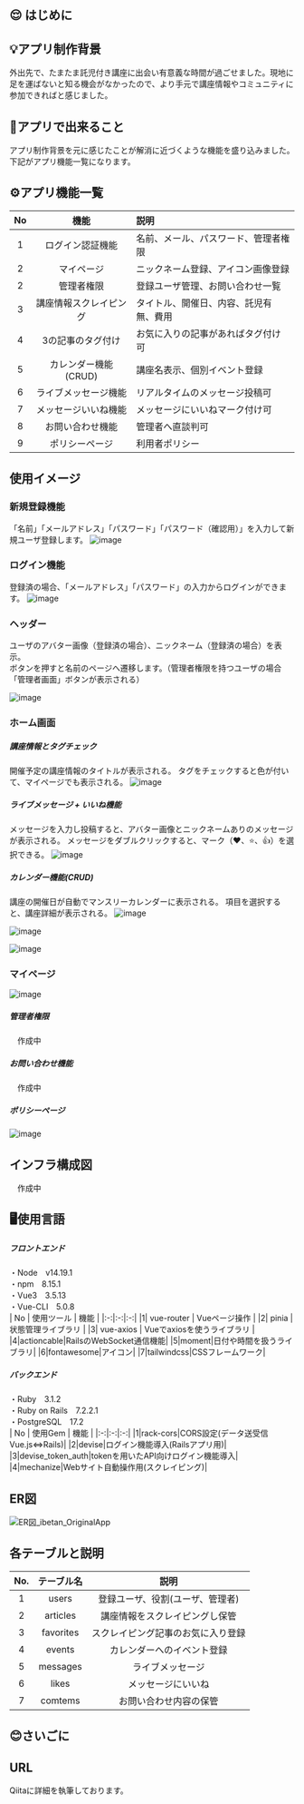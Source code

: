 ## :relieved: はじめに


## 💡アプリ制作背景
外出先で、たまたま託児付き講座に出会い有意義な時間が過ごせました。現地に足を運ばないと知る機会がなかったので、より手元で講座情報やコミュニティに参加できればと感じました。

## 💪アプリで出来ること
アプリ制作背景を元に感じたことが解消に近づくような機能を盛り込みました。下記がアプリ機能一覧になります。

## ⚙️アプリ機能一覧
| No | 機能 | 説明 |
|:-:|:-:|:-|
| 1 | ログイン認証機能  | 名前、メール、パスワード、管理者権限 |
| 2 | マイページ | ニックネーム登録、アイコン画像登録 |
| 2 | 管理者権限 | 登録ユーザ管理、お問い合わせ一覧 |
| 3 | 講座情報スクレイピング | タイトル、開催日、内容、託児有無、費用 |
| 4 | 3の記事のタグ付け | お気に入りの記事があればタグ付け可 |
| 5 | カレンダー機能(CRUD) | 講座名表示、個別イベント登録 |
| 6 | ライブメッセージ機能 | リアルタイムのメッセージ投稿可 |
| 7 | メッセージいいね機能 | メッセージにいいねマーク付け可 |
| 8 | お問い合わせ機能 | 管理者へ直談判可 |
| 9 | ポリシーページ | 利用者ポリシー |

## 使用イメージ
### 新規登録機能
「名前」「メールアドレス」「パスワード」「パスワード（確認用）」を入力して新規ユーザ登録します。
![image](https://github.com/user-attachments/assets/b327f1cf-c0b9-4c56-ab6d-04ad672a5ed2)

### ログイン機能
登録済の場合、「メールアドレス」「パスワード」の入力からログインができます。
![image](https://github.com/user-attachments/assets/5dab7fc9-ea40-419e-8683-b7ec7d4028e3)

### ヘッダー
ユーザのアバター画像（登録済の場合）、ニックネーム（登録済の場合）を表示。  
ボタンを押すと名前のページへ遷移します。（管理者権限を持つユーザの場合「管理者画面」ボタンが表示される）  

![image](https://github.com/user-attachments/assets/b7128345-ac2b-4464-a622-bf635f8f3e56)

### ホーム画面
##### 講座情報とタグチェック
開催予定の講座情報のタイトルが表示される。 
タグをチェックすると色が付いて、マイページでも表示される。 
![image](https://github.com/user-attachments/assets/50ff6ccc-0be2-48eb-b198-86d2af3904ab)

##### ライブメッセージ + いいね機能
メッセージを入力し投稿すると、アバター画像とニックネームありのメッセージが表示される。 
メッセージをダブルクリックすると、マーク（❤、⭐️、👍️）を選択できる。 
![image](https://github.com/user-attachments/assets/096d06ad-2313-4f06-ad10-28b236cedc6b)

##### カレンダー機能(CRUD)
講座の開催日が自動でマンスリーカレンダーに表示される。 
項目を選択すると、講座詳細が表示される。 
![image](https://github.com/user-attachments/assets/890f9c31-1212-4101-8aab-2b0d0e1c4fa4)


![image](https://github.com/user-attachments/assets/624b67bd-5f2c-4889-8d3a-1263ee5601bc)

![image](https://github.com/user-attachments/assets/c1b5d98b-5f4c-47ae-82f7-d6f72ee52b91)

### マイページ 

![image](https://github.com/user-attachments/assets/f478e589-6bc5-4108-995f-50bb3cebdd37)

##### 管理者権限
　作成中







##### お問い合わせ機能
　作成中

##### ポリシーページ

![image](https://github.com/user-attachments/assets/ca7c61cf-a38d-4342-ac41-b6f39dc3e3d6)

## インフラ構成図
　作成中

## 🖥️使用言語
##### フロントエンド  
・Node　v14.19.1  
・npm　8.15.1  
・Vue3　3.5.13  
・Vue-CLI　5.0.8  
| No | 使用ツール | 機能 |
|:-:|:-:|:-:|
|1| vue-router | Vueページ操作 |
|2| pinia | 状態管理ライブラリ |
|3| vue-axios | Vueでaxiosを使うライブラリ |
|4|actioncable|RailsのWebSocket通信機能|
|5|moment|日付や時間を扱うライブラリ|
|6|fontawesome|アイコン|
|7|tailwindcss|CSSフレームワーク|


##### バックエンド
・Ruby　3.1.2  
・Ruby on Rails　7.2.2.1  
・PostgreSQL　17.2  
| No | 使用Gem | 機能 |
|:-:|:-:|:-:|
|1|rack-cors|CORS設定(データ送受信Vue.js⇔Rails)|
|2|devise|ログイン機能導入(Railsアプリ用)|
|3|devise_token_auth|tokenを用いたAPI向けログイン機能導入|
|4|mechanize|Webサイト自動操作用(スクレイピング)| 
  
## ER図
![ER図_ibetan_OriginalApp](https://github.com/user-attachments/assets/3f3d9363-fee7-44d6-bd1d-c979d1c16b4e)

## 各テーブルと説明
|No.| テーブル名 | 説明 |
|:-:|:-:|:-:|
|1|users| 登録ユーザ、役割(ユーザ、管理者) |
|2|articles| 講座情報をスクレイピングし保管 |
|3|favorites| スクレイピング記事のお気に入り登録 |
|4|events| カレンダーへのイベント登録 |
|5|messages| ライブメッセージ |
|6|likes| メッセージにいいね |
|7|comtems| お問い合わせ内容の保管 | 

## :blush:さいごに
## URL

Qiitaに詳細を執筆しております。


